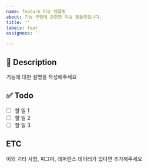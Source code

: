 ```yaml
---
name: feature 이슈 템플릿
about: 기능 구현에 관련한 이슈 템플릿입니다.
title: ''
labels: feat
assignees: ''

---
```


## 📝 Description
기능에 대한 설명을 작성해주세요

## ✅ Todo
- [ ] 할 일 1
- [ ] 할 일 2
- [ ] 할 일 3

## ETC
이외 기타 사항, 피그마, 레퍼런스 데이터가 있다면 추가해주세요
